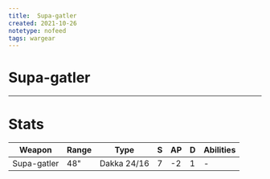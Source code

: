 ```yaml
---
title:  Supa-gatler
created: 2021-10-26
notetype: nofeed
tags: wargear
---
```


# Supa-gatler

---

# Stats

| Weapon      | Range | Type        | S   | AP  | D   | Abilities |
| ----------- | ----- | ----------- | --- | --- | --- | --------- |
| Supa-gatler | 48"   | Dakka 24/16 | 7   | -2  | 1   | -         | 

